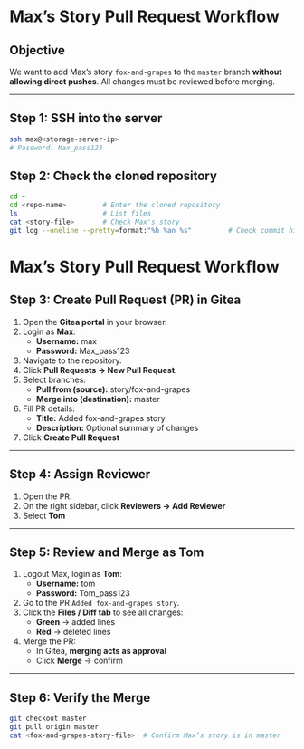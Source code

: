 # Max’s Story Pull Request Workflow

## Objective
We want to add Max’s story `fox-and-grapes` to the `master` branch **without allowing direct pushes**. All changes must be reviewed before merging.

---

## Step 1: SSH into the server
```bash
ssh max@<storage-server-ip>
# Password: Max_pass123
```
## Step 2: Check the cloned repository
```bash
cd ~
cd <repo-name>         # Enter the cloned repository
ls                     # List files
cat <story-file>       # Check Max's story
git log --oneline --pretty=format:"%h %an %s"         # Check commit history
```
# Max’s Story Pull Request Workflow

## Step 3: Create Pull Request (PR) in Gitea
1. Open the **Gitea portal** in your browser.
2. Login as **Max**:
   - **Username:** max
   - **Password:** Max_pass123
3. Navigate to the repository.
4. Click **Pull Requests → New Pull Request**.
5. Select branches:
   - **Pull from (source):** story/fox-and-grapes
   - **Merge into (destination):** master
6. Fill PR details:
   - **Title:** Added fox-and-grapes story
   - **Description:** Optional summary of changes
7. Click **Create Pull Request**

---

## Step 4: Assign Reviewer
1. Open the PR.
2. On the right sidebar, click **Reviewers → Add Reviewer**
3. Select **Tom**

---

## Step 5: Review and Merge as Tom
1. Logout Max, login as **Tom**:
   - **Username:** tom
   - **Password:** Tom_pass123
2. Go to the PR `Added fox-and-grapes story`.
3. Click the **Files / Diff tab** to see all changes:
   - **Green** → added lines
   - **Red** → deleted lines
4. Merge the PR:
   - In Gitea, **merging acts as approval**
   - Click **Merge** → confirm

---

## Step 6: Verify the Merge
```bash
git checkout master
git pull origin master
cat <fox-and-grapes-story-file>  # Confirm Max’s story is in master
